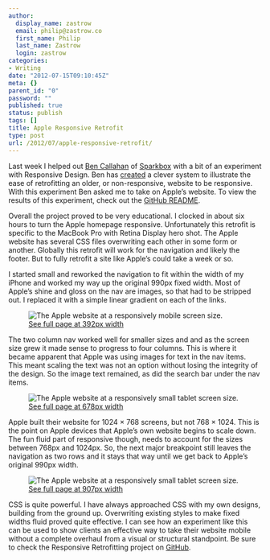 ```yaml
---
author:
  display_name: zastrow
  email: philip@zastrow.co
  first_name: Philip
  last_name: Zastrow
  login: zastrow
categories:
- Writing
date: "2012-07-15T09:10:45Z"
meta: {}
parent_id: "0"
password: ""
published: true
status: publish
tags: []
title: Apple Responsive Retrofit
type: post
url: /2012/07/apple-responsive-retrofit/
---
```

<p>Last week I helped out <a href="http://www.twitter.com/bencallahan">Ben Callahan</a> of <a href="http://seesparkbox.com">Sparkbox</a> with a bit of an experiment with Responsive Design. Ben has <a href="https://github.com/sparkbox/Responsive-Retrofitting/tree/gh-pages">created</a> a clever system to illustrate the ease of retrofitting an older, or non-responsive, website to be responsive. With this experiment Ben asked me to take on Apple’s website. To view the results of this experiment, check out the <a href="https://github.com/sparkbox/Responsive-Retrofitting/blob/gh-pages/README.md">GitHub README</a>.</p>
<p>Overall the project proved to be very educational. I clocked in about six hours to turn the Apple homepage responsive. Unfortunately this retrofit is specific to the MacBook Pro with Retina Display hero shot. The Apple website has several CSS files overwriting each other in some form or another. Globally this retrofit will work for the navigation and likely the footer. But to fully retrofit a site like Apple’s could take a week or so.</p>
<p>I started small and reworked the navigation to fit within the width of my iPhone and worked my way up the original 990px fixed width. Most of Apple’s shine and gloss on the nav are images, so that had to be stripped out. I replaced it with a simple linear gradient on each of the links.</p>
<figure>
<img alt="The Apple website at a responsively mobile screen size." src="{{ site.baseurl }}/assets/2012/07/preview-retro-rwd-apple-392px.png" /><br />
<figcaption class="enlarge">
<a href="/media/retro-rwd-apple/retro-rwd-apple-392px.png">See full page at 392px width</a><br />
  </figcaption>
</figure>
<p>The two column nav worked well for smaller sizes and and as the screen size grew it made sense to progress to four columns. This is where it became apparent that Apple was using images for text in the nav items. This meant scaling the text was not an option without losing the integrity of the design. So the image text remained, as did the search bar under the nav items.</p>
<figure>
<img alt="The Apple website at a responsively small tablet screen size." src="{{ site.baseurl }}/assets/2012/07/preview-retro-rwd-apple-678px.png" /><br />
<figcaption class="enlarge">
<a href="/media/retro-rwd-apple/retro-rwd-apple-678px.png">See full page at 678px width</a><br />
  </figcaption>
</figure>
<p>Apple built their website for 1024 × 768 screens, but not 768 × 1024. This is the point on Apple devices that Apple’s own website begins to scale down. The fun fluid part of responsive though, needs to account for the sizes between 768px and 1024px. So, the next major breakpoint still leaves the navigation as two rows and it stays that way until we get back to Apple’s original 990px width.</p>
<figure>
<img alt="The Apple website at a responsively small tablet screen size." src="{{ site.baseurl }}/assets/2012/07/preview-retro-rwd-apple-907px.png" /><br />
<figcaption class="enlarge">
<a href="/media/retro-rwd-apple/retro-rwd-apple-907px.png">See full page at 907px width</a><br />
  </figcaption>
</figure>
<p>CSS is quite powerful. I have always approached CSS with my own designs, building from the ground up. Overwriting existing styles to make fixed widths fluid proved quite effective. I can see how an experiment like this can be used to show clients an effective way to take their website mobile without a complete overhaul from a visual or structural standpoint. Be sure to check the Responsive Retrofitting project on <a href="https://github.com/sparkbox/Responsive-Retrofitting/tree/gh-pages">GitHub</a>.</p>
